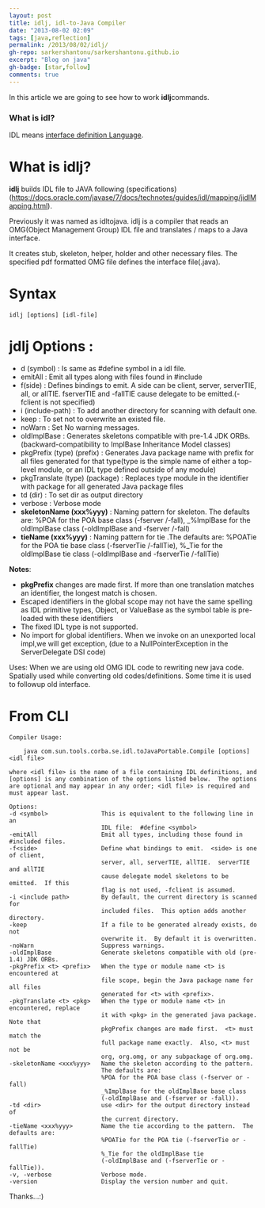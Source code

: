 ```yaml
---
layout: post
title: idlj, idl-to-Java Compiler
date: "2013-08-02 02:09"
tags: [java,reflection]
permalink: /2013/08/02/idlj/
gh-repo: sarkershantonu/sarkershantonu.github.io
excerpt: "Blog on java"
gh-badge: [star,follow]
comments: true
---
```

In this article we are going to see how to work **idlj**commands.

### What is idl?
IDL means [interface definition Language](https://en.wikipedia.org/wiki/Interface_description_language).

# What is idlj?
**idlj** builds IDL file to JAVA following (specifications)(https://docs.oracle.com/javase/7/docs/technotes/guides/idl/mapping/jidlMapping.html). 

Previously it was named as idltojava. idlj is a compiler that reads an OMG(Object Management Group) IDL file and translates / maps to a Java interface. 

It creates stub, skeleton, helper, holder and other necessary files. The specified pdf formatted OMG  file defines the interface file(.java).

# Syntax

    idlj [options] [idl-file]
    
# jdlj Options : 
- d (symbol) : Is same as #define symbol in a idl file. 
- emitAll : Emit all types along with files found in #include 
- f(side) : Defines bindings to emit. A side can be client, server, serverTIE, all, or allTIE. fserverTIE and -fallTIE cause delegate to be emitted.(-fclient is not specified)
- i (include-path) : To add another directory for scanning with default one. 
- keep : To set not to overwrite an existed file.
- noWarn : Set No warning messages.
- oldImplBase : Generates skeletons compatible with pre-1.4 JDK ORBs.(backward-compatibility to  ImplBase Inheritance Model classes)
- pkgPrefix (type) (prefix) : Generates Java package name with prefix for all files generated for that type(type is the simple name of either a top-level module, or an IDL type defined outside of any module)
- pkgTranslate (type) (package) : Replaces type module in the identifier with package for all generated Java package files
- td (dir) : To set dir as output directory 
- verbose : Verbose mode
- **skeletonName (xxx%yyy)** : Naming pattern for skeleton. The defaults are: %POA for the POA base class (-fserver /-fall), _%ImplBase for the oldImplBase class (-oldImplBase and -fserver /-fall)
- **tieName (xxx%yyy)** : Naming pattern for tie .The defaults are: %POATie for the POA tie base class (-fserverTie /-fallTie), %_Tie for the oldImplBase tie class (-oldImplBase and -fserverTie /-fallTie)

**Notes**:
- **pkgPrefix** changes are made first. If more than one translation matches an identifier, the longest match is chosen.
- Escaped identifiers in the global scope may not have the same spelling as IDL primitive types, Object, or ValueBase as the symbol table is pre-loaded with these identifiers
- The fixed IDL type is not supported.
- No import for global identifiers. When we invoke on an unexported local impl,we will get exception, (due to a NullPointerException in the ServerDelegate DSI code)

Uses: When we are using old OMG IDL code to rewriting new java code. Spatially used while converting old codes/definitions. Some time it is used to followup old interface. 

# From CLI 

    Compiler Usage:
    
        java com.sun.tools.corba.se.idl.toJavaPortable.Compile [options] <idl file>
    
    where <idl file> is the name of a file containing IDL definitions, and
    [options] is any combination of the options listed below.  The options
    are optional and may appear in any order; <idl file> is required and
    must appear last.
    
    Options:
    -d <symbol>               This is equivalent to the following line in an
                              IDL file:  #define <symbol>
    -emitAll                  Emit all types, including those found in #included files.
    -f<side>                  Define what bindings to emit.  <side> is one of client,
                              server, all, serverTIE, allTIE.  serverTIE and allTIE
                              cause delegate model skeletons to be emitted.  If this
                              flag is not used, -fclient is assumed.
    -i <include path>         By default, the current directory is scanned for
                              included files.  This option adds another directory.
    -keep                     If a file to be generated already exists, do not
                              overwrite it.  By default it is overwritten.
    -noWarn                   Suppress warnings.
    -oldImplBase              Generate skeletons compatible with old (pre-1.4) JDK ORBs.
    -pkgPrefix <t> <prefix>   When the type or module name <t> is encountered at
                              file scope, begin the Java package name for all files
                              generated for <t> with <prefix>.
    -pkgTranslate <t> <pkg>   When the type or module name <t> in encountered, replace
                              it with <pkg> in the generated java package.  Note that
                              pkgPrefix changes are made first.  <t> must match the
                              full package name exactly.  Also, <t> must not be
                              org, org.omg, or any subpackage of org.omg.
    -skeletonName <xxx%yyy>   Name the skeleton according to the pattern.
                              The defaults are:
                              %POA for the POA base class (-fserver or -fall)
                              _%ImplBase for the oldImplBase base class
                              (-oldImplBase and (-fserver or -fall)).
    -td <dir>                 use <dir> for the output directory instead of
                              the current directory.
    -tieName <xxx%yyy>        Name the tie according to the pattern.  The defaults are:
                              %POATie for the POA tie (-fserverTie or -fallTie)
                              %_Tie for the oldImplBase tie
                              (-oldImplBase and (-fserverTie or -fallTie)).
    -v, -verbose              Verbose mode.
    -version                  Display the version number and quit.

Thanks...:)    